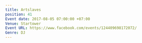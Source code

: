 ```yaml
---
title: Artslaves
position: 41
Event date: 2017-08-05 07:00:00 +07:00
Venue: Startower
Event URL: https://www.facebook.com/events/124409698172072/
Genre: DJ
---
```


